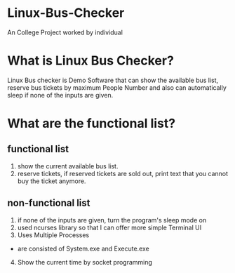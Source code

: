 # Linux-Bus-Checker
An College Project worked by individual 

# What is Linux Bus Checker?
Linux Bus checker is Demo Software that can show the available bus list, reserve bus tickets by maximum People Number
and also can automatically sleep if none of the inputs are given.

# What are the functional list?

## functional list

1. show the current available bus list.
2. reserve tickets, if reserved tickets are sold out, print text that you cannot buy the ticket anymore.

## non-functional list

1. if none of the inputs are given, turn the program's sleep mode on
2. used ncurses library so that I can offer more simple Terminal UI
3. Uses Multiple Processes
- are consisted of System.exe and Execute.exe
4. Show the current time by socket programming
